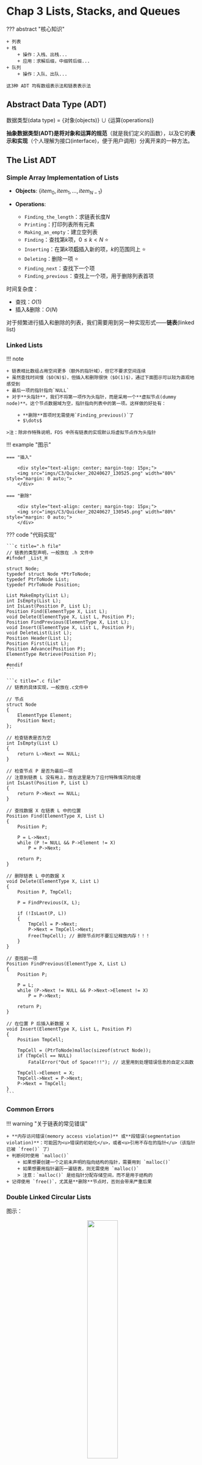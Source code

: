 # Chap 3 Lists, Stacks, and Queues

??? abstract "核心知识"

	+ 列表
	+ 栈
		+ 操作：入栈、出栈...
		+ 应用：求解后缀，中缀转后缀...
	+ 队列
		+ 操作：入队、出队...

	这3种 ADT 均有数组表示法和链表表示法

## Abstract Data Type (ADT)

数据类型(data type) = {对象(objects)} $\cup$ {运算(operations)}

**抽象数据类型(ADT)**是将对象和运算的**规范**（就是我们定义的函数），以及它的**表示和实现**（个人理解为接口(interface)，便于用户调用）分离开来的一种方法。

## The List ADT

### Simple Array Implementation of Lists

+ **Objects**: {$item_0, item_1, \dots, item_{N - 1}$}
+ **Operations**: 

	+ `Finding_the_length`：求链表长度$N$
	+ `Printing`：打印列表所有元素
	+ `Making_an_empty`：建立空列表
	+ `Finding`：查找第$k$项，$0 \le k < N$ :star:
	+ `Inserting`：在第$k$项**后**插入新的项，$k$的范围同上 :star:
	+ `Deleting`：删除一项 :star:
	+ `Finding_next`：查找下一个项
	+ `Finding_previous`：查找上一个项，用于删除列表首项

时间复杂度：
	
+ 查找：$O(1)$
+ 插入&删除：$O(N)$

对于频繁进行插入和删除的列表，我们需要用到另一种实现形式——**链表**(linked list)

### Linked Lists

!!! note 

	+ 链表相比数组占用空间更多（额外的指针域），但它不要求空间连续
	+ 虽然查找时间慢（$O(N)$），但插入和删除很快（$O(1)$），通过下面图示可以较为直观地感受到
	+ 最后一项的指针指向`NULL`
	+ 对于**头指针**，我们不将第一项作为头指针，而是采用一个**虚拟节点(dummy node)**。这个节点数据域为空，指针指向列表中的第一项。这样做的好处有：

		+ **删除**首项时无需使用`Finding_previous()`了
		+ $\dots$

	>注：除非作特殊说明，FDS 中所有链表的实现默认将虚拟节点作为头指针

!!! example "图示"

	=== "插入"

		<div style="text-align: center; margin-top: 15px;">
		<img src="imgs/C3/Quicker_20240627_130525.png" width="80%" style="margin: 0 auto;">
		</div>

	=== "删除"

		<div style="text-align: center; margin-top: 15px;">
		<img src="imgs/C3/Quicker_20240627_130545.png" width="80%" style="margin: 0 auto;">
		</div>

??? code "代码实现"

	```c title=".h file"
	// 链表的类型声明，一般放在 .h 文件中
	#ifndef _List_H

	struct Node;
	typedef struct Node *PtrToNode;
	typedef PtrToNode List;
	typedef PtrToNode Position;

	List MakeEmpty(List L);
	int IsEmpty(List L);
	int IsLast(Position P, List L);
	Position Find(ElementType X, List L);
	void Delete(ElementType X, List L, Position P);
	Position FindPrevious(ElementType X, List L);
	void Insert(ElementType X, List L, Position P);
	void DeleteList(List L);
	Position Header(List L);
	Position First(List L);
	Position Advance(Position P);
	ElementType Retrieve(Position P);

	#endif
	```

	```c title=".c file"
	// 链表的具体实现，一般放在.c文件中

	// 节点
	struct Node
	{
		ElementType Element;
		Position Next;
	};

	// 检查链表是否为空
	int IsEmpty(List L)
	{
		return L->Next == NULL;
	}

	// 检查节点 P 是否为最后一项
	// 注意到链表 L 没有用上，放在这里是为了应付特殊情况的处理
	int IsLast(Position P, List L)  
	{
		return P->Next == NULL;
	}

	// 查找数据 X 在链表 L 中的位置
	Position Find(ElementType X, List L)
	{
		Position P;
		
		P = L->Next;
		while (P != NULL && P->Element != X)
			P = P->Next;
		
		return P;
	}

	// 删除链表 L 中的数据 X
	void Delete(ElementType X, List L)
	{
		Position P, TmpCell;
		
		P = FindPrevious(X, L);
		
		if (!IsLast(P, L))
		{
			TmpCell = P->Next;
			P->Next = TmpCell->Next;
			Free(TmpCell); // 删除节点时不要忘记释放内存！！！
		}
	}

	// 查找前一项
	Position FindPrevious(ElementType X, List L)
	{
		Position P;
		
		P = L;
		while (P->Next != NULL && P->Next->Element != X)
			P = P->Next;
		
		return P;
	}

	// 在位置 P 后插入新数据 X
	void Insert(ElementType X, List L, Position P)
	{
		Position TmpCell;
		
		TmpCell = (PtrToNode)malloc(sizeof(struct Node)); 
		if (TmpCell == NULL)
			FatalError("Out of Space!!!"); // 这里用到处理错误信息的自定义函数
		
		TmpCell->Element = X;
		TmpCell->Next = P->Next;
		P->Next = TmpCell;
	}
	```

### Common Errors

!!! warning "关于链表的常见错误"

	+ **内存访问错误(memory access violation)** 或**段错误(segmentation violation)**：可能因为<u>错误的初始化</u>，或者<u>引用不存在的指针</u>（该指针已被 `free()` 了）
	+ 判断何时使用 `malloc()`
		+ 如果想要创建一个之前未声明的指向结构的指针，需要用到 `malloc()`
		+ 如果想要用指针遍历一遍链表，则无需使用 `malloc()`
		> 注意：`malloc()` 是给指针分配存储空间，而不是用于结构的
	+ 记得使用 `free()`，尤其是**删除**节点时，否则会带来严重后果

### Double Linked Circular Lists

图示：

<div style="text-align: center; margin-top: 15px;">
<img src="imgs/C3/Quicker_20240624_180251.png" width="40%" style="margin: 0 auto;">
</div>

声明：

``` c
typedef struct node *node_ptr;
typedef struct node
{
	node_ptr llink;
	element item;
	note_ptr rlink;
};

```

例子：

<div style="text-align: center; margin-top: 15px;">
<img src="imgs/C3/Quicker_20240624_180556.png" width="80%" style="margin: 0 auto;">
</div>

作用：简化**删除**节点的过程

### Applications

#### The Polynomial ADT

+ **Objects**：$P(x) = a_1x^{e_1} + \dots + a_nx^{e_n}$，有一组有序对$<e_i, a_i>$，其中$a_i$称为*系数(coefficient)*；$e_i$称为*指数(exponent)*，为非负数
+ **Operations**：

	+ `Finding_degree`：判断多项式的最高次
	+ `Addition`
	+ `Subtraction`
	+ `Multiplication`
	+ `Differentiation`：求导

两种实现方法：

```c
// 1. 数组——编写加法、乘法等函数较为简单，但会有很大的空间浪费
typedef struct
{
    int CoeffArray[MaxDegree + 1];
    int HighPower;
} *Polynomial;

// 2. 链表——节省空间，但编写加法、乘法和函数较为困难
typedef struct Node *PtrToNode;

struct Node
{
    int Coefficient;
    int Exponent;
    PtrToNode Next;
};

typedef PtrToNode Polynomial;  // 节点根据指数大小排序好
```

下面用**数组**形式编写加法和乘法函数

``` c
// Addition
void add_polynomial( POLYNOMIAL poly1, POLYNOMIAL poly2, POLYNOMIAL poly_sum )
{
	int i;
	zero_polynomial( poly_sum );
	poly_sum->high_power = max( poly1->high_power, poly2->high_power);
	for( i = poly_sum->high_power; i >= 0; i-- )
		poly_sum->coeff_array[i] = 
			poly1->coeff_array[i] + poly2->coeff_array[i];
}

// Multiplication
void mult_polynomial( POLYNOMIAL poly1, POLYNOMIAL poly2, POLYNOMIAL poly_prod )
{
	unsigned int i, j;
	zero_polynomial( poly_prod );
	poly_prod->high_power = poly1->high_power + poly2->high_power;
	if( poly_prod->high_power > MAX_DEGREE )
		error("Exceeded array size");
	else
		for( i = 0; i <= poly->high_power; i++ )
			for( j = 0; j <= poly2->high_power; j++ )
				poly_prod->coeff_array[i+j] +=
					poly1->coeff_array[i] * poly2->coeff_array[j];
}
```

??? info "补充：**链表**实现加法函数（自己写的，有些啰嗦）"

	``` c
	Polynomial Add( Polynomial a, Polynomial b )
	{ 
		PtrToNode head = (PtrToNode)malloc(sizeof(struct Node));
		head->Next = NULL;
		Polynomial ans = head;
		Polynomial cur = head;

		while (a->Next != NULL && b->Next != NULL)
		{
			PtrToNode temp = (PtrToNode)malloc(sizeof(struct Node));
			temp->Next = NULL;
			if (a->Next->Exponent > b->Next->Exponent)
			{
				temp->Coefficient = a->Next->Coefficient;
				temp->Exponent = a->Next->Exponent;
				a = a->Next;
			}
			else if (a->Next->Exponent < b->Next->Exponent)
			{
				temp->Coefficient = b->Next->Coefficient;
				temp->Exponent = b->Next->Exponent;
				b = b->Next;
			}
			else
			{
				temp->Coefficient = a->Next->Coefficient + b->Next->Coefficient;
				if (temp->Coefficient == 0)
				{
					a = a->Next;
					b = b->Next;
					free(temp);
					continue;
				}
				else
				{
					temp->Exponent = a->Next->Exponent;
				}
				a = a->Next;
				b = b->Next;
			}
			cur->Next = temp;
			cur = cur->Next;
		}

		while (a->Next != NULL)
		{
			PtrToNode temp = (PtrToNode)malloc(sizeof(struct Node));
			temp->Coefficient = a->Next->Coefficient;
			temp->Exponent = a->Next->Exponent;
			temp->Next = NULL;
			cur->Next = temp;
			a = a->Next;
			cur = cur->Next;
		}

		while (b->Next != NULL)
		{
			PtrToNode temp = (PtrToNode)malloc(sizeof(struct Node));
			temp->Coefficient = b->Next->Coefficient;
			temp->Exponent = b->Next->Exponent;
			temp->Next = NULL;
			cur->Next = temp;
			b = b->Next;
			cur = cur->Next;
		}    
		return head;
	}
	```

#### Multilists

!!! question "问题"

	有 40000 名学生和 2500 门课，要求列出每门课学生的名单，以及每位学生的课表

+ 如果用数组（40000 $\times$ 2500）做，会浪费巨大的空间。
+ 因此用**循环链表**，而且对于链表的每个节点，有两组指针：
	+ 一组指向选这门课的其他学生
	+ 另一组指向这位学生的其他课程

图示：

<div style="text-align: center; margin-top: 15px;">
<img src="imgs/C3/Quicker_20240308_214222.png" width="80%" style="margin: 0 auto;">
</div>

然而，虽然看起来很优雅，但实现起来困难重重（想象一下插入和删除的操作），很难编写好代码。

#### Cursor Implementation of Linked Lists

用指针实现的链表的特征：

+ 链表为一组结构体，每个结构体包含一个数据域和指针域（指向下一个结构）
+ 通过 `malloc()` 分配新的结构体，且通过调用 `free()` 释放

!!! question "问题"

	对于一些没有指针类型的编程语言，如何做到**不用指针**实现链表呢？

	——用**游标实现(cursor implementation)**!

通常游标实现法比用指针更快，因为这种方法没有调用`malloc()`和`free()`等内存管理函数。我们可以用游标“模拟”基于指针的链表实现。

我们需要额外用一个列表(称为`freelist`)，保存不在原列表中的元素，模拟内存的空闲空间，这里我们用游标空间(cursor space)来实现，它的图示如下：

<div style="text-align: center; margin-top: 15px;">
<img src="imgs/C3/Quicker_20240624_192909.png" width="80%" style="margin: 0 auto;">
</div>

声明：

``` c
typedef unsigned int node_ptr;
struct node
{
	element_type element;
	node_ptr next;
};
typedef node_ptr LIST;
typedef node_ptr position;
struct node CURSOR_SPACE[SPACE_SIZE];
```

实现思路：

+ `malloc`：将表中第一个元素移出
+ `free`：将新的位置放在表的前面

???+ play "动画演示"

	=== "`malloc()`"

		<div style="text-align: center; margin-top: 15px;">
		<img src="imgs/C3/3.gif" width="80%" style="margin: 0 auto;">
		</div>

	=== "`free()`"

		<div style="text-align: center; margin-top: 15px;">
		<img src="imgs/C3/2.gif" width="80%" style="margin: 0 auto;">
		</div>	

??? code "代码实现"

	``` c
	// 链表的类型声明，一般放在.h文件中
	#ifndef _Cursor_H

	typedef int PtrToNode;
	typedef PtrToNode List;
	typedef PtrToNode Position;

	void InitializeCursorSpace(void);

	List MakeEmpty(List L);
	int IsEmpty(List L);
	int IsLast(Position P, const List L);
	Position Find(ElementType X, const List L);
	void Delete(ElementType X, List L);
	Position FindPrevious(ElementType X, const List L);
	void Insert(ElementType X, List L, Position P);
	void DeleteList(List L);
	Position Header(const List L);
	Position First(const List L);
	Position Advance(const Position P);
	ElementType Retrieve(const Position P);

	#endif
	```

	```c
	// 链表的具体实现，一般放在.c文件中

	// 节点
	struct Node
	{
		ElementType Element;
		Position Next;
	};

	struct Node CursorSpace[SpaceSize];

	// 假设游标分配和释放函数已有函数原型
	// 游标分配
	static Position CursorAlloc(void)
	{
		Position P;
		
		P = CursorSpace[0].Next;
		CursorSpace[0].Next = CursorSpace[P].Next;
		
		return P;
	}

	// 游标释放
	static void CursorFree(Position P)
	{
		CursorSpace[P].Next = CursorSpace[0].Next;
		CursorSpace[0].Next = P;
	}

	// 检查链表是否为空
	int IsEmpty(List L)
	{
		return CursorSpace[L].Next == 0;
	}

	// 检查节点 P 是否为最后一项
	// 注意到链表 L 没有用上，放在这里以防特殊情况的处理
	int IsLast(Position P, List L)  
	{
		return CursorSpace[P].Next == 0;
	}

	// 查找数据 X 在链表 L 中的位置
	Position Find(ElementType X, List L)
	{
		Position P;
		
		P = CursorSpace[L].Next;
		while (P && CursorSpace[P].Element != X)
			P = CursorSpace[P].Next;
		
		return P;
	}

	// 删除链表 L 中的数据 X
	void Delete(ElementType X, List L)
	{
		Position P, TmpCell;
		
		P = FindPrevious(X, L);
		
		if (!IsLast(P, L))
		{
			TmpCell = CursorSpace[P].Next;
			CursorSpace[P].Next = CursorSapce[TmpCell].Next;
			CursorFree(TmpCell); // 删除节点时不要忘记释放内存！！！
		}
	}

	// 在位置 P 后插入新数据 X
	void Insert(ElementType X, List L, Position P)
	{
		Position TmpCell;
		
		TmpCell = CursorAlloc();
		if (TmpCell == 0)
			FatalError("Out of Space!!!"); // 这里用到处理错误信息的自定义函数
		
		CursorSpace[TmpCell].Element = X;
		CursorSpace[TmpCell].Next = CursorSpace[P].Next;
		CursorSpace[P].Next = TmpCell;
	}
	```

### Supplement: Reverse a Linked List

``` c
List Reverse( List L )
{
    Position cur;
    Position pre;
    Position rear;

    cur = L->Next;
    while (cur != NULL)
    {
        rear = cur->Next;
        if (cur == L->Next)
            cur->Next = NULL;
        else
            cur->Next = pre;
        pre = cur;
        cur = rear;
    }
    L->Next = pre;

    return L;
}
```

## The Stack ADT

### ADT

**stack(栈)**：一种**LIFO(last-in-first-out，后进先出)**的列表，即仅在有序列表的顶端(top)进行插入和删除操作

+ **Objects**：拥有0个或多个元素的有限有序列表
+ **Operations**：
	+ `Int IsEmpty(Stack S);`：检查栈是否为空
	+ `Stack CreateStack();`：创建栈
	+ `DisposeStack(Stack S);`  
	+ `MakeEmpty(Stack S);`：清空栈
	+ `Push(ElementType X, Stack S);`：插入新元素 :star:
	+ `ElementType Top(Stack S);`：获得栈顶元素 :star:
	+ `Pop(Stack S);`：删除栈顶元素 :star:


!!! warning "注意"

	+ 对**空**的栈使用 `Pop` 或 `Top` 操作将会引发**栈ADT错误**
	+ 对**满**的栈使用 `Push` 操作将会引发**实现错误(implementation error)**

### Implementations

#### Linked List Impletation

!!! play "动画演示"

	=== "Push"

		<div style="text-align: center; margin-top: 15px;">
		<img src="imgs/C3/4.gif" width="30%" style="margin: 0 auto;">
		</div>

	=== "Top"

		<div style="text-align: center; margin-top: 15px;">
		<img src="imgs/C3/5.gif" width="30%" style="margin: 0 auto;">
		</div>

	=== "Pop"

		<div style="text-align: center; margin-top: 15px;">
		<img src="imgs/C3/6.gif" width="50%" style="margin: 0 auto;">
		</div>

??? code "代码实现"

	``` c
	// .h文件代码：栈 ADT 的类型声明
	#ifndef _Stack_h

	struct Node;
	typedef struct Node *PtrToNode;
	typedef PtrToNode Stack;

	int IsEmpty(Stack S);
	Stack CreateStack(void);
	void DisposeStack(Stack S);
	void MakeEmpty(Stack S);
	void Push(ElementType X, Stack S);
	ElementType Top(Stack S);
	void Pop(Stack S);

	#endif /* _Stack_h*/
	```

	``` c
	// .c 文件代码：链表方式的实现
	struct Node
	{
		ElementType Element;
		PtrToNode Next;
	};

	int IsEmpty(Stack S)
	{
		return S->next == NULL;
	}

	Stack CreateStack(void)
	{
		Stack S;

		S = (Stack)malloc(sizeof(struct Node));
		if (S == NULL)
			FatalError("Out of space!!"); // 自定义函数
		MakeEmpty(S);
		return S;
	}

	void MakeEmpty(Stack S)
	{
		if (S == NULL)
			Error("Must use CreateStack first");  // 自定义函数
		else 
			while (!IsEmpty(S))
				Pop(S);
	}

	void Push(ElementType X, Stack S)
	{
		PtrToNode TmpCell;

		TmpCell = (PtrToNode)malloc(sizeof(struct Node));
		if (TmpCell == NULL)
			FatalError("Out of space!!");
		else
		{
			TmpCell->Element = X;
			TmpCell->Next = S->Next;
			S->Next = TmpCell;
		}
	}

	ElementType Top(Stack S)
	{
		if (!IsEmpty(S))
			return S->Next->Element;
		Error("Empty stack");
		return 0; // Return value used to avoid warning
	}

	void Pop(Stack S)
	{
		PtrToNode FirstCell;

		if (IsEmpty(S))
			Error("Empty stack");
		else
		{
			FirstCell = S->Next;
			S->Next = S->Next->Next;
			free(FirstCell);
		}
	}
	```

时间复杂度：常数$O(1)$

缺点：多次使用 `malloc()` 和 `free() `开销太大

改进方法：额外创建一个栈，用于存放本来应该 `free()` 掉的空间，等到有新的元素需要 `push` 的时候就可以用这个“**回收站**”中的空间，而无需再使用 `malloc()`

#### Array Impletation

??? code "代码实现"

	``` c
	// .h 文件代码：栈 ADT 的类型声明
	#ifndef _Stack_h

	struct StackRecord;
	typedef struct StackRecord *Stack;

	int IsEmpty(Stack S);
	int IsFull(Stack S);
	Stack CreateStack(int MaxElements);
	void DisposeStack(Stack S);
	void MakeEmpty(Stack S);
	void Push(ElementType X, Stack S);
	ElementType Top(Stack S);
	void Pop(Stack S);
	ElementType TopAndTop(Stack S);

	#endif /* _Stack_h*/
	```

	``` c
	// .c 文件代码：(动态分配)数组方式的实现
	#define EmptyTOS (-1)   // 加括号是为了防止运算顺序的错误
	#define MintackSize (5) // 同上
	struct StackRecord
	{
		int Capacity;
		int TopOfStack;
		ElementType *Array;
	};

	Stack CreateStack(int MaxElements)
	{
		Stack S;

		if (MaxElemets < MinStackSize)
			Error("Stack size if too small");

		S = (Stack)malloc(sizeof(struct StackRecord));
		if (S == NULL)
			FatalError("Out of space!!!");
		S->Array = (ElementType *)malloc(sizeof(ElementType) * MaxElements);
		if (S->Array == NULL)
			FatalError("Out of Space!!!");
		S->Capacity = MaxElements;
		MakeEmpty(S);
		
		return S;
	}

	void DisposeStack(Stack S)
	{
		if (S != NULL)
		{
			free(S->Array);
			free(S);
		}
	}

	int IsEmpty(Stack S)
	{
		return S->TopOfStack == EmptyTOS;
	}

	void MakeEmpty(Stack S)
	{
		S->TopOfStack = EmptyTOS;
	}

	void Push(ElementType X, Stack S)
	{
		if(IsFull(S))
			Error("Full stack");
		else
			S->Array[++S->TopOfStack] = X;
	}

	ElementType Top(Stack S)
	{
		if (!IsEmpty(S))
			return S->Array[S->TopOfStack];
		Error("Empty stack");
		return 0; // Return value used to avoid warning
	}

	void Pop(Stack S)
	{
		PtrToNode FirstCell;

		if (IsEmpty(S))
			Error("Empty stack");
		else
		{
			S->TopOfStack--;
		}
	}

	// 市面上很多教材都会把 Pop 和 Top 函数集成到 Pop 函数上
	// 而本书的作者将两者分开，但他也提供了集成的版本(前面没有写函数原型)
	ElementType TopAndPop(Stack S)
	{
		if(!IsEmpty(S))
			return S->Array[S->TopOfStack--];
		Error("Empty stack");
		return 0; // Return value used to avoid warning
	}
	```
!!! note "注"

	+ 栈模型需要**封装**好。也就是说，除了栈相关函数外，代码的其他部分不能使用 `Array` 或 `TopOfStack` 的变量
	+ 在执行 `Push` 和 `Pop` 前必须进行**错误检查**

### Applications

#### Balancing Symbols

:dart:：检查表达式的括号是否匹配

伪代码实现：

``` c
Algorithm
{
	Make an Empty stack S;
	while (read in a character c)
	{
		if (c in an opening symbol)
			Push(c, S);
		else if (c is a closing symbol)
		{
			if (S is empty)
			{
				ERROR;
				exit;
			}
			else // stack is okay
			{
				if (Top(S) does not match c)
				{
					ERROR;
					exit;
				}
				else 
					Pop(S);
			}  // end else-stack is okay
		} // end else-if-closing symbol
	} // end while-loop
	if (S is not empty)
		ERROR;
}
```

时间复杂度：$O(N)$，这是一个[**在线算法**](2-x.md#algorithm-4)

#### Postfix Evaluation


???+ play "动画演示"

	>注：gif 图片最多播放 30s，因此播放速度调成了 1.57 倍，可能会影响观感（当然对整个原理较为理解的话其实影响不大）

	<div style="text-align: center; margin-top: 15px;">
	<img src="imgs/C3/1.gif" width="80%" style="margin: 0 auto;">
	</div>

处理步骤：

+ 遇到**操作数**，将其压入栈中
+ 遇到**运算符** $opt$，弹出栈最顶上两个元素$a, b$，其中 $top = a$，然后计算 $c = b\ opt\ a$，最后将 $c$ 压入栈中
+ 遍历完后缀表达式后，栈中应当剩下一个元素，该元素即为最终结果

>注：后面讲到的[表达式树](4-x.md#expression-treessyntax-trees)的构建也采用类似步骤

??? code "代码实现"

	``` c
	// 这里的栈用的是数组表示法
	// 而且该算法只能处理 10 以内的整数四则运算，仅供参考
	int PostExp(char * exp, stack S)
	{
		int len;
		int i;
		element a, b;
		int ans;

		len = strlen(exp);

		for (i = 0; i < len; i++)
		{
			if (exp[i] == ' ' || exp[i] == '\n')
				continue;
			else if (isdigit(exp[i]))
				Push(exp[i], S);
			else
			{
				b = Pop(S);
				a = Pop(S);
				if (!a || !b)
				{
					printf("wrong expression!\n");
					return INT_MAX; // 无穷大表示错误信号
				}
				switch(exp[i])
				{
					case '+':
						Push(a + b - '0', S);
						break;
					case '-':
						Push(a - b + '0', S);
						break;
					case '*':
						Push((a - '0') * (b - '0') + '0', S);
						break;
					case '/':
						Push((a - '0') / (b - '0') + '0', S);
						break;    
					default:
						printf("wrong expression!\n");
						return INT_MAX;     
				}

			}
		}
		ans = Pop(S) - '0';
		return ans;
	}
	```

#### Infix to Postfix Conversion

!!! info "关键点"

	+ **操作数(operands)**的顺序不变，因此直接输出
	+ 在栈内，**高**优先级的**运算符(operators)**在**低**优先级运算符的前面
	+ 注意：如果‘(’<u>不在栈内</u>，则它的优先级**最高**；如果它<u>在栈内</u>，则优先级**最低**

!!! note "具体实现"

	1. 如果待判断的运算符的优先级**高于**栈顶运算符(包括`(`)，或者栈内无元素，将其压入栈
	2. 否则，若运算符是`)`，则将栈内包括`(`前的**所有**运算符按出栈顺序弹出（`(`也仅在该情况下才能弹出）
	3. 否则的话，从栈顶开始依次弹出运算符，直到满足条件1，再将该运算符压入栈中

	>注：上述原则适用于加减乘除四则运算，但<u>不适合**幂运算**</u>，因为幂运算符 ^ 结合方向自右向左

???+ play "动画演示"

	<div style="text-align: center; margin-top: 15px;">
	<img src="imgs/C3/7.gif" width="80%" style="margin: 0 auto;">
	</div>

??? code "代码实现"

	``` c
	// 直接摘自我的 project 2
	Queue InToPost(char * exp)
	{
	    char * tmp = (char *)malloc(sizeof(char) * VLENGTH);  // Containing the variables or constant
	    Stack s;   // The stack for operators, in order to getting the proper order in postfix form
	    Queue q;   // The postfix expression, split them into variables, constants and operators in a queue
	    char opt;  // The operator
	    char * head = exp;  // Cheking if it's the first character in the expression
	    
	    // Initialization
	    s = CreateStack();
	    q = CreateQueue();
	    tmp[0] = '\0';
	    
	    while (*exp != '\0') // Traversing the infix expression
	    {
	        if (isalnum(*exp))  // Finding the potential variables and constants
	        {
	            CharToString(*exp, tmp);  // Receiving it
	        }
	        else if (*exp == '-' && (exp == head || *(exp - 1) == '(')) // Handling with the case with minus sign
	        {
	            Enqueue("0", q);
	            Push2(*exp, s);
	        }
	        else  // If it's an operator
	        {
	            if (strlen(tmp))  // If there is a variable or a constant
	            {
	                if (*exp == '(' && (!strcmp(tmp, "sin") || !strcmp(tmp, "cos") || !strcmp(tmp, "ln")))  // Dealing with math functions
	                {
	                    Enqueue("0", q);
	                    switch (tmp[0])
	                    {
	                        case 's':           // sin
	                            Push2('!', s);
	                            break;
	                        case 'c':           // cos
	                            Push2('@', s);
	                            break;
	                        case 'l':           // ln
	                            Push2('#', s);
	                            break;
	                    }
	                }
	                else
	                    Enqueue(tmp, q);  // Outputting it
	                tmp[0] = '\0';    // Resetting
	            }
	            // If it's an empty stack or the priority of the current operator is higher than the top element, or the top element is the left parentheses
	            if (IsEmpty(s) || priority(*exp) < priority(s->top->operator) || s->top->operator == '(')
	                Push2(*exp, s);  // Pushing the operator into the stack
	            else if (*exp == ')')  // If it's a right parentheses
	            {
	                while (s->top->operator != '(')  // Poping out all the operators on the left parentheses in the stack
	                {
	                    opt = Top2(s);
	                    Pop(s);
	                    CharToString(opt, tmp);
	                    Enqueue(tmp, q);  // Don't forget to output it!
	                    tmp[0] = '\0';    // Resetting
	                }
	                Pop(s);  // Don't forget throw the left parentheses out!
	                while (s->top->operator == '!' || s->top->operator == '@' || s->top->operator == '#') // Coping with math functions, but unluckily, there are still some bugs
	                {
	                    opt = Top2(s);
	                    Pop(s);
	                    CharToString(opt, tmp);
	                    Enqueue(tmp, q);  // Don't forget to output it!
	                    tmp[0] = '\0';    // Resetting
	                }
	            }
	            else // Else Poping out all elements with the higher priority out, until encountering the '(' or the lower one
	            {
	                while (s->top->operator != '(' && priority(*exp) >= priority(s->top->operator))
	                {
	                    opt = Top2(s);
	                    Pop(s);
	                    CharToString(opt, tmp);
	                    Enqueue(tmp, q);  // Don't forget to output it!
	                    tmp[0] = '\0';    // Resetting
	                }
	                Push2(*exp, s);  // Pushing the new one to the stack
	            }
	        }
	        exp++;  // Checking the next one
	    }

	    // Dealing with the remaining part(important!)
	    if (strlen(tmp))
	    {
	        Enqueue(tmp, q);
	        tmp[0] = '\0';
	    }

	    while (!IsEmpty(s))  // Disposing of the remaining elements in the stack
	    {
	        if (Top2(s) != '('  && Top2(s) != ')')  // Special case for parentheses
	        {
	            opt = Top2(s);
	            Pop(s);
	            CharToString(opt, tmp);
	            Enqueue(tmp, q);
	            tmp[0] = '\0';  
	        }
	        else
	            Pop(s);        
	    }

	    return q;   // Returing the output sequence

	}
	```
	>注：
	>
	>+ 这里的代码是针对 project 的问题“定制”的，因此可能不太具有通用性
	>+ 这里我将得到的后缀表达式存储为队列，是为了方便后续构建表达式树

#### Function Calls

每一次函数调用产生的数据，包括局部变量(local variables)和返回地址(return address)，都会被存入到**栈帧(stack frame)**当中，而这个帧会被存到**系统栈(system stack)**中。

<div style="text-align: center; margin-top: 15px;">
<img src="imgs/C3/Quicker_20240314_171005.png" width="50%" style="margin: 0 auto;">
</div>

由于系统不会检查栈**溢出(overflow)**的情况，因此当调用函数过多时会带来灾难性后果（比如漏掉基本情况的递归函数）

**尾部递归(tail recursion)**：递归函数在最后一行进行递归调用。这时系统往往将递归函数改写成循环形式（`goto`，当然自己写循环时千万别用这个），见下面的例子：
``` c
// Recursion
void PrintList(List L)
{
	if (L != NULL)
	{
		PrintElement(L->Element);
		PrintList(L->Next);
	}
}  // a bad use of recursion

// Iteration
void PrintList(List L)
{
	top: if (L != NULL)
	{
		PrintElement(L->Element);
		L = L->Next;
		goto top;
	}  // do NOT do this!
}  // compiler removes recursion
```
虽然对于同一问题，非递归的程序往往快于递归，但递归程序通常更加简单和易于理解。

## The Queue ADT

### ADT

**队列(queue)**：一种**FIFO(first-in-first-out，先进先出)**的列表，即在有序列表的一端插入，另一端删除

+ **Objects**：拥有0个或多个元素的有限有序列表
+ **Operations**：

	+ `Int IsEmpty(Queue Q);`：检查队列是否为空
	+ `Stack CreateQueue();`：创建队列
	+ `DisposeQueue(Queue Q);`  
	+ `MakeEmpty(Queue Q);`：清空队列
	+ `Enqueue(ElementType X, Queue Q);`：入队 :star:
	+ `ElementType Front(Queue Q);`：获得队首元素 :star:
	+ `Dequeue(Queue Q);`：出队 :star:

### Array Implementation

??? code "代码实现"

	``` c
	// .h文件代码：队列ADT的类型声明
	#ifndef _Queue_h

	struct QueueRecord;
	typedef struct QueueRecord *Queue;

	int IsEmpty(Queue Q);
	int IsFull(Queue Q);
	Stack CreateQueue(int MaxElements);
	void DisposeQueue(Queue Q);
	void MakeEmpty(Queue Q);
	void Enqueue(ElementType X, Queue Q);
	ElementType Front(Queue Q);
	void Dequeue(Queue Q);
	ElementType FrontAndDequeue(Queue Q);

	#endif /* _Queue_h*/
	```

	``` c
	// .c 文件代码：(动态分配)数组方式的实现
	#define MintackSize (5) // 加括号是为了防止运算顺序的错误
	struct QueueRecord
	{
		int Capacity;
		int Front;
		int Rear;
		int Size;
		ElementType *Array;
	};

	int IsEmpty(Queue Q)
	{
		return Q->Size == 0;
	}

	void MakeEmpty(Queue Q)
	{
		Q->Size = 0;
		Q->Front = 1;
		Q->Rear = 0;
	}

	// 形成循环队列
	static int Succ(int Value, Queue Q)
	{
		if (++Value == Q->Capacity)
			Value = 0;
		return Value;
	}

	void Enqueue(ElementType X, Queue Q)
	{
		if (IsFull(Q))
			Error("Full Queue");
		else
		{
			Q->Size++;
			Q->Rear = Succ(Q->Rear, Q);
			Q->Array[Q->Rear] = X;
		}
	}

	void Dequeue(Queue Q)
	{
		if (IsEmpty(Q))
			Error("Empty Queue");
		else
		{
			Q->Size--;
			Q->Front = Succ(Q->Front, Q);
		}
	}

	ElementType Front(Queue Q)
	{
		if (IsEmpty(Q))
			Error("Empty Queue");
		else
			return Q->Array[Q->Front];
	}
	```

上述代码中采用了**循环队列(circular queue)**的方法，能够最大化利用队列的空间。对于循环队列，区分空队列和满队列有2种做法：

+ 空出一块空间
+ 增加一个 `Size` 的字段，用来实时统计队列元素个数，这样无需浪费空间（上述代码便采用这种做法）
>在法2中，如果用 `front` 表示队首元素，`size` 表示当前队伍大小，`m` 表示队伍最大大小，则队尾元素 `rear = (front + size - 1) % m`

### Linked List Implementation 

??? code "代码实现（直接摘自我的某个作业）"

	``` c
	// Declaration
	typedef struct QueueNode * PtrToQueue;  // The pointer to a queue node
	typedef struct queue * Queue;           // The actual queue
	struct QueueNode                        // The node(double linked list)
	{
		char var[VLENGTH];
		PtrToQueue next;                    // The pointer to the next node
		PtrToQueue pre;                     // The pointer to the previous node
	};

	struct queue                            // just a structure, the real one is defined above!
	{
		PtrToQueue front;                 
		PtrToQueue rear;
		int size;
	};

	int IsEmptyQ(Queue Q);                  // Detecting whether the queue is empty
	Queue CreateQueue();                    // Creating the queue
	void DisposeQueue(Queue Q);             // Clearing the queue
	void Enqueue(char * x, Queue Q);        // Putting the element into the queue
	char * Front(Queue Q);                  // Obtaining the front element
	void Dequeue(Queue Q);                  // Deleting the front element

	
	// Functions
	int IsEmptyQ(Queue Q)
	{
		return Q->size == 0;   // Just Cheking the size
	}

	// Creating the queue
	Queue CreateQueue()
	{
		Queue q;
		// Allocating spaces for the while queue, the front node and the rear node
		q = (Queue)malloc(sizeof(struct queue));
		q->front = (PtrToQueue)malloc(sizeof(struct QueueNode));
		q->rear = (PtrToQueue)malloc(sizeof(struct QueueNode));
		q->front = q->rear; // Letting the front pointer and the rear pointer point to the same position, representing the empty queue
		q->size = 0;   // Letting the size be 0(empty)

		return q;
	}

	// Clearing the queue
	void DisposeQueue(Queue Q)
	{
		while (!IsEmptyQ(Q))  // Deleting all the element until all the element is out
			Dequeue(Q);
	}

	// Putting the element into the queue
	void Enqueue(char * x, Queue Q)
	{   // Allocating a space for the temporary node
		PtrToQueue tmp = (PtrToQueue)malloc(sizeof(struct QueueNode));

		strcpy(tmp->var, x);  // Assignment
		tmp->pre = Q->rear;   // Building the relationship with the originally rear node
		tmp->next = Q->rear->next;
		Q->rear->next = tmp;
		Q->rear = tmp;        // Setting the new node as the rear node
		Q->size++;            // Incrementing the size
	}

	// Obtaining the front element
	char * Front(Queue Q)
	{
		if (!IsEmptyQ(Q))           // If not empty, obtaining the front node
			return Q->front->next->var;
		
		printf("Empty Queue!!!\n");  // Warning!!!
		return 0;
	}

	// Deleting the front element
	void Dequeue(Queue Q)
	{// Allocating a space for the temporary node
		if (IsEmptyQ(Q))     // Warning!
			printf("Empty Queue!!!");
		else
		{
			PtrToQueue tmp = Q->front->next; // Remember the queue has a dummy header!
			Q->front->next = tmp->next;   // Setting the next node as the new front node
			tmp->next->pre = Q->front;
			free(tmp);   // Deleting the originally front node
			Q->size--;   // Decrementing the size
		}
		
	}
	```

### Applications

+ 操作系统中的任务安排：每个任务按照 FIFO 原则执行
>这里有个小问题：每个任务可以在中途 `kill` 掉，这不符合队列的出队方法
